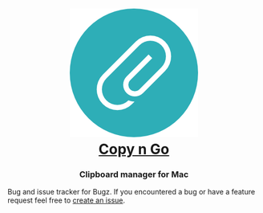 <div align="center">

# [![logo](https://github.com/flyingblackhat/CopyngoIssues/blob/master/CopynGo%20icon%20256.png)<br/>Copy n Go](https://www.flyingblackhat.com/copyngo)

### Clipboard manager for Mac

</div>

Bug and issue tracker for Bugz.
If you encountered a bug or have a feature request feel free to [create an issue](https://github.com/flyingblackhat/CopyngoIssues/issues/new).
